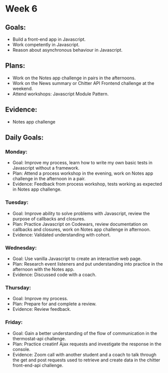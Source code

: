 # Week 6

## Goals:
- Build a front-end app in Javascript.
- Work competently in Javascript.
- Reason about asynchronous behaviour in Javascript.

## Plans:
- Work on the Notes app challenge in pairs in the afternoons.
- Work on the News summary or Chitter API Frontend challenge at the weekend.
- Attend workshops: Javascript Module Pattern.

## Evidence:
- Notes app challenge

## Daily Goals:
### Monday:
- Goal: Improve my process, learn how to write my own basic tests in Javascript without a framework.
- Plan: Attend a process workshop in the evening, work on Notes app challenge in the afternoon in a pair.
- Evidence: Feedback from process workshop, tests working as expected in Notes app challenge.

### Tuesday:
- Goal: Improve ability to solve problems with Javascript, review the purpose of callbacks and closures.
- Plan: Practice Javascript on Codewars, review documentation on callbacks and closures, work on Notes app challenge in afternoon.
- Evidence: Validated understanding with cohort.

### Wednesday:
- Goal: Use vanilla Javascript to create an interactive web page.
- Plan: Research event listeners and put understanding into practice in the afternoon with the Notes app.
- Evidence: Discussed code with a coach.

### Thursday:
- Goal: Improve my process.
- Plan: Prepare for and complete a review.
- Evidence: Review feedback.

### Friday:
- Goal: Gain a better understanding of the flow of communication in the thermostat-api challenge.
- Plan: Practice creatinf Ajax requests and investigate the response in the console.
- Evidence: Zoom call with another student and a coach to talk through the get and post requests used to retrieve and create data in the chitter front-end-api challenge.
